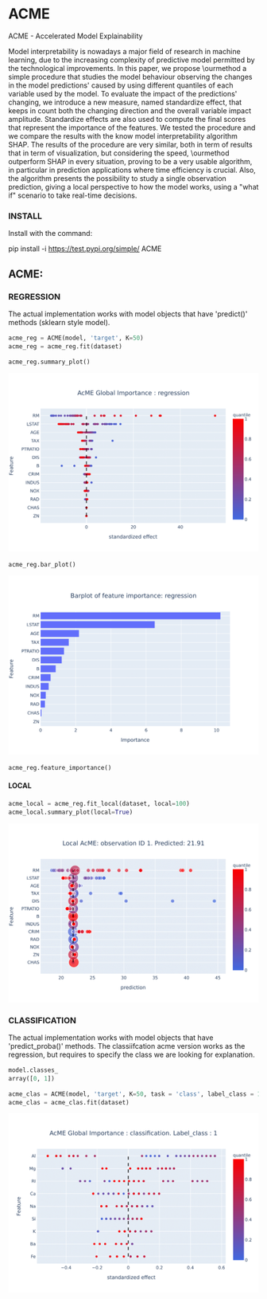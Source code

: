 # ACME
ACME - Accelerated Model Explainability 


Model interpretability is nowadays a major field of research in machine learning, due to the increasing complexity of predictive model permitted by the technological improvements. In this paper, we propose \ourmethod a simple procedure that studies the model behaviour observing the changes in the model predictions' caused by using different quantiles of each variable used by the model.  To evaluate the impact of the predictions' changing, we introduce a new measure, named standardize effect, that keeps in count both the changing direction and the overall variable impact amplitude. Standardize effects are also used to compute the final scores that represent the importance of the features. We tested the procedure and we compare the results with the know model interpretability algorithm SHAP. The results of the procedure are very similar, both in term of results that in term of visualization, but considering the speed, \ourmethod outperform SHAP in every situation, proving to be a very usable algorithm, in particular in prediction applications where time efficiency is crucial. Also, the algorithm presents the possibility to study a single observation prediction, giving a local perspective to how the model works, using a "what if" scenario to take real-time decisions.

### INSTALL 
Install with the command:

pip install -i https://test.pypi.org/simple/ ACME

## ACME:

### REGRESSION 

The actual implementation works with model objects that have 'predict()' methods (sklearn style model).

``` python
acme_reg = ACME(model, 'target', K=50)
acme_reg = acme_reg.fit(dataset) 
```

``` python
acme_reg.summary_plot()
```

![ACME summary plot](image/readme/reg.png)

``` python
acme_reg.bar_plot()
```

![ACME bar plot](image/readme/bar.png)

``` python
acme_reg.feature_importance()
```

#### LOCAL

``` python
acme_local = acme_reg.fit_local(dataset, local=100)
acme_local.summary_plot(local=True)
```

![ACME local plot](image/readme/local.png)

### CLASSIFICATION

The actual implementation works with model objects that have 'predict_proba()' methods.
The classiifcation acme version works as the regression, but requires to specify the class we are looking for explanation.

``` python
model.classes_
array([0, 1])
```

``` python
acme_clas = ACME(model, 'target', K=50, task = 'class', label_class = 1 )
acme_clas = acme_clas.fit(dataset) 
```

![ACME clas plot](image/readme/class.png)
